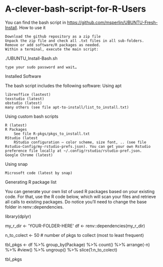 # A-clever-bash-script-for-R-Users

You can find the bash script in https://github.com/msperlin/UBUNTU-Fresh-Install.
How to use it

    Download the github repository as a zip file
    Unpack the zip file and check all .txt files in all sub-folders. Remove or add software/R packages as needed.
    Within a terminal, execute the main script:

./UBUNTU_Install-Bash.sh

    type your sudo password and wait…

Installed Software

The bash script includes the following software:
Using apt

    libreoffice (lastest)
    texstudio (latest)
    obstudio (latest)
    many others (see file apt-to-install/list_to_install.txt)

Using custom bash scripts

    R (latest)
    R Packages
        See file R-pkgs/pkgs_to_install.txt
    RStudio (latest
        RStudio configuration – color scheme, size font, .. (see file Rstudio-Config/my-rstudio-prefs.json). You can get your own Rstudio preference file locally at ~/.config/rstudio/rstudio-pref.json.
    Google Chrome (latest)

Using snap

    Microsoft code (latest by snap)

Generating R package list

You can generate your own list of used R packages based on your existing code. For that, use the R code below, which will scan your files and retrieve all calls to existing packages. Do notice you’ll need to change the base folder in renv::dependencies.

library(dplyr)

my_r_dir <- 'YOUR-FOLDER-HERE'
df <- renv::dependencies(my_r_dir)

n_to_colect <- 50 # number of pkgs to collect (most to least frequent)

tbl_pkgs <- df %>%
  group_by(Package) %>%
  count() %>%
  arrange(-n) %>%
  #view() %>%
  ungroup() %>%
  slice(1:n_to_colect)

tbl_pkgs

